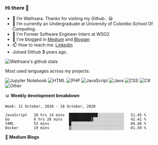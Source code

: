 ### Hi there 👋

- 🔭 I’m Wathsara. Thanks for visiting my Github.. :smiley: 
- 🌱 I’m currently an Undergraduate at University of Colombo School Of Computing.
- :memo: I'm Former Software Engineer Intern at WSO2
- 👯 I’ve blogged in [Medium](https://medium.com/@wathsara) and [Blogger](https://vteamneuron.blogspot.com/)
- 📫 How to reach me: [Linkedin](https://www.linkedin.com/in/wathsara-daluwatta/)
- Joined Github **3** years ago.

![Wathsara's github stats](https://github-readme-stats.vercel.app/api?username=Wathsara&include_all_commits=true&show_icons=true)

Most used languages across my projects:

![Jupyter Notebook](https://img.shields.io/static/v1?style=flat-square&label=%E2%A0%80&color=555&labelColor=%23DA5B0B&message=Jupyter%20Notebook%EF%B8%B134%25)
![HTML](https://img.shields.io/static/v1?style=flat-square&label=%E2%A0%80&color=555&labelColor=%23e34c26&message=HTML%EF%B8%B132.1%25)
![PHP](https://img.shields.io/static/v1?style=flat-square&label=%E2%A0%80&color=555&labelColor=%234F5D95&message=PHP%EF%B8%B121.9%25)
![JavaScript](https://img.shields.io/static/v1?style=flat-square&label=%E2%A0%80&color=555&labelColor=%23f1e05a&message=JavaScript%EF%B8%B15.7%25)
![Java](https://img.shields.io/static/v1?style=flat-square&label=%E2%A0%80&color=555&labelColor=%23b07219&message=Java%EF%B8%B13.7%25)
![CSS](https://img.shields.io/static/v1?style=flat-square&label=%E2%A0%80&color=555&labelColor=%23563d7c&message=CSS%EF%B8%B11%25)
![C#](https://img.shields.io/static/v1?style=flat-square&label=%E2%A0%80&color=555&labelColor=%23178600&message=C%23%EF%B8%B10.2%25)
![Other](https://img.shields.io/static/v1?style=flat-square&label=%E2%A0%80&color=555&labelColor=%23ededed&message=Other%EF%B8%B10.9%25)


📊 **Weekly development breakdown**
<!--START_SECTION:waka-->
```text
Week: 11 October, 2020 - 18 October, 2020

JavaScript   10 hrs 14 mins  █████████████░░░░░░░░░░░░   51.45 % 
Go           8 hrs 26 mins   ██████████▓░░░░░░░░░░░░░░   42.41 % 
YAML         53 mins         █░░░░░░░░░░░░░░░░░░░░░░░░   04.46 % 
Docker       19 mins         ▒░░░░░░░░░░░░░░░░░░░░░░░░   01.59 % 
```
<!--END_SECTION:waka-->

:memo: **Medium Blogs**
<!--START_SECTION:medium-->
<!--END_SECTION:medium-->
